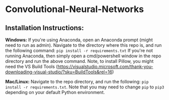 # Convolutional-Neural-Networks

## Installation Instructions:
**Windows:** If you're using Anaconda, open an Anaconda prompt (might need to run as admin). Navigate to the directory where this repo is, and run the following command:
```pip install -r requirements.txt```
If you're not running Anaconda, then simply open a cmd/powershell window in the repo directory and run the above command. Note, to install Pillow, you might need the VS Build Tools (https://visualstudio.microsoft.com/thank-you-downloading-visual-studio/?sku=BuildTools&rel=16) 

**Mac/Linux:** Navigate to the repo directory, and run the following:
```pip install -r requirements.txt```. Note that you may need to change `pip` to `pip3` depending on your default Python environment.
